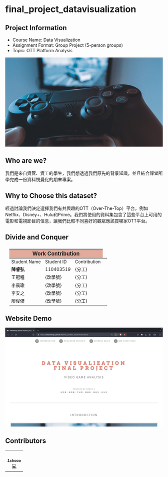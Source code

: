 # final_project_datavisualization

## Project Information
- Course Name: Data Visualization
- Assignment Format: Group Project (5-person groups)
- Topic: OTT Platform Analysis

<div align="center"> 
    <img src="./images/home.jpg" width="600px;" alt=""/>
</div>

## Who are we?

我們是來自資管、資工的學生，我們想透過我們原先的背景知識，並且結合課堂所學完成一份資料視覺化的期末專案。  

## Why to Choose this dataset?
經過討論我們決定選擇我們有共興趣的OTT（Over-The-Top）平台，例如Netflix、Disney+、Hulu和Prime。我們將使用的資料集包含了這些平台上可用的電影和電視節目的信息，讓我們比較不同喜好的觀眾應該買哪家OTT平台。

## Divide and Conquer
<table style="margin-top: 5%; margin-left: 2.5%; margin-right: 2.5%; width: 95%;">
	<thead>
		<tr>
			<th colspan="3" style="text-align: center; background-color: #e2ab9c; font-size: larger;">
				Work Contribution
			</th>
		</tr>
	</thead>
	<tbody>
		<tr>
			<td>Student Name</td>
			<td>Student ID</td>
			<td>Contribution</td>
		</tr>
		<tr>
			<td><b>陳睿弘</b></td>
			<td>110403519</td>
			<td>{分工}<td>
		</tr>
		<tr>
			<td>王冠程</td>
			<td>{改學號}</td>
			<td>{分工}</td>
		</tr>
		<tr>
			<td>李晨瑜</td>
			<td>{改學號}</td>
			<td>{分工}</td>
		</tr>
		<tr>
			<td>李安之</td>
			<td>{改學號}</td>
			<td>{分工}</td>
		</tr>
		<tr>
			<td>廖俊傑</td>
			<td>{改學號}</td>
			<td>{分工}</td>
		</tr>
	</tbody>
</table>

## Website Demo 

<div align="center">
    <a href="https://roma0323.github.io">
        <img src="./images/demo.png" alt="Demo" width="600px;">
    </a>
</div>


## Contributors
<table>
  <tr>
    <td align="center"><a href="https://github.com/roma0323"><img src="https://avatars.githubusercontent.com/u/94162591?v=4" width="100px;" alt=""/><br /><sub><b>1chooo</b></sub></a><br /><a href="https://github.com/roma0323" title="Code">💻</a></td>
<!--     <td align="center"><a href="https://github.com/hapiwangy"><img src="https://avatars.githubusercontent.com/u/99786569?v=4" width="100px;" alt=""/><br /><sub><b>hapiwangy</b></sub></a><br /><a href="https://github.com/hapiwangy/final_project_datavisualization/commits?author=hapiwangy" title="Code">💻</a></td>
    <td align="center"><a href="https://github.com/HapiO3O"><img src="https://avatars.githubusercontent.com/u/89393053?v=4" width="100px;" alt=""/><br /><sub><b>HapiO3O</b></sub></a><br /><a href="https://github.com/hapiwangy/final_project_datavisualization/commits?author=HapiO3O" title="Code">💻</a></td> -->
  </tr>
</table>
